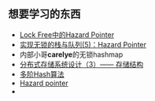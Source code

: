 ## 想要学习的东西

- [Lock Free中的Hazard Pointer](http://www.yebangyu.org/blog/2015/12/10/introduction-to-hazard-pointer/)
- [实现无锁的栈与队列(5)：Hazard Pointer](https://www.cnblogs.com/catch/p/5129586.html)
- 内部小哥**carelye**的无锁hashmap
- [分布式存储系统设计（3）—— 存储结构](https://www.cnblogs.com/glacierh/p/5689418.html)
- [多阶Hash算法](https://www.owenzhang.net/blog/330.html)
- [Hazard pointer](https://en.wikipedia.org/wiki/Hazard_pointer)
- 